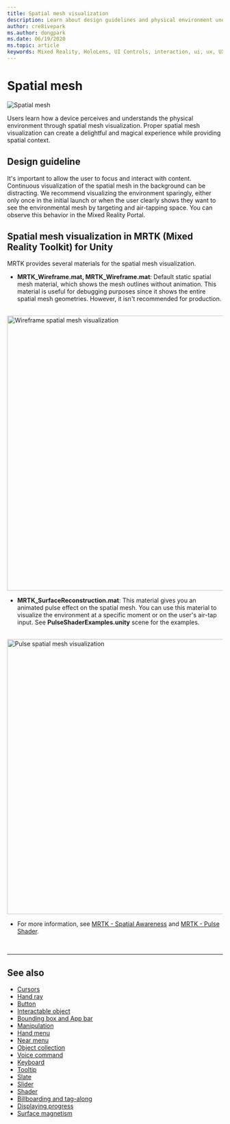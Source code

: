 ```yaml
---
title: Spatial mesh visualization
description: Learn about design guidelines and physical environment understanding with spatial mesh visualization in MRTK.
author: cre8ivepark
ms.author: dongpark
ms.date: 06/19/2020
ms.topic: article
keywords: Mixed Reality, HoloLens, UI Controls, interaction, ui, ux, UX Design, spatial UI, spatial interaction, 3D UI, 3D UX, mixed reality headset, windows mixed reality headset, virtual reality headset, HoloLens, MRTK, Mixed Reality Toolkit
---
```


# Spatial mesh

![Spatial mesh](images/MRTK_PulseShader_SpatialMesh.gif)

Users learn how a device perceives and understands the physical environment through spatial mesh visualization. Proper spatial mesh visualization can create a delightful and magical experience while providing spatial context.  

## Design guideline

It's important to allow the user to focus and interact with content. Continuous visualization of the spatial mesh in the background can be distracting. We recommend visualizing the environment sparingly, either only once in the initial launch or when the user clearly shows they want to see the environmental mesh by targeting and air-tapping space. You can observe this behavior in the Mixed Reality Portal.
<br>

## Spatial mesh visualization in MRTK (Mixed Reality Toolkit) for Unity

MRTK provides several materials for the spatial mesh visualization.

- **MRTK_Wireframe.mat, MRTK_Wireframe.mat**: Default static spatial mesh material, which shows the mesh outlines without animation. This material is useful for debugging purposes since it shows the entire spatial mesh geometries. However, it isn't recommended for production.
<br>
<img src="images/SurfaceReconstruction.jpg" alt="Wireframe spatial mesh visualization" width="640px">

- **MRTK_SurfaceReconstruction.mat**: This material gives you an animated pulse effect on the spatial mesh. You can use this material to visualize the environment at a specific moment or on the user's air-tap input. See **PulseShaderExamples.unity** scene for the examples.
<br>
<img src="images/MRTK_SRMesh_Pulse.jpg" alt="Pulse spatial mesh visualization" width="640px">

* For more information, see [MRTK - Spatial Awareness](/windows/mixed-reality/mrtk-unity/features/spatial-awareness/spatial-awareness-getting-started) and [MRTK - Pulse Shader](/windows/mixed-reality/mrtk-unity/features/experimental/pulse-shader).

<br>

---

## See also

* [Cursors](cursors.md)
* [Hand ray](point-and-commit.md)
* [Button](button.md)
* [Interactable object](interactable-object.md)
* [Bounding box and App bar](app-bar-and-bounding-box.md)
* [Manipulation](direct-manipulation.md)
* [Hand menu](hand-menu.md)
* [Near menu](near-menu.md)
* [Object collection](object-collection.md)
* [Voice command](voice-input.md)
* [Keyboard](keyboard.md)
* [Tooltip](tooltip.md)
* [Slate](slate.md)
* [Slider](slider.md)
* [Shader](shader.md)
* [Billboarding and tag-along](billboarding-and-tag-along.md)
* [Displaying progress](progress.md)
* [Surface magnetism](surface-magnetism.md)